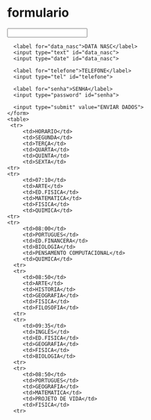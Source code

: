 # formulario
<input type="text" id="endereco">

      <label for="data_nasc">DATA NASC</label>
      <input type="text" id="data_nasc">
      <input type="date" id="data_nasc">

      <label for="telefone">TELEFONE</label>
      <input type="tel" id="telefone">

      <label for="senha">SENHA</label>
      <input type="password" id="senha">

      <input type="submit" value="ENVIAR DADOS">
    </form>
    <table>
     <tr>
         <td>HORARIO</td>
         <td>SEGUNDA</td>
         <td>TERÇA</td>
         <td>QUARTA</td>
         <td>QUINTA</td>
         <td>SEXTA</td>
    <tr>
    <tr>
         <td>07:10</td>
         <td>ARTE</td>
         <td>ED.FISICA</td>
         <td>MATEMATICA</td>
         <td>FISICA</td>
         <td>QUIMICA</td>
    <tr>
    <tr>
         <td>08:00</td>
         <td>PORTUGUES</td>
         <td>ED.FINANCERA</td>
         <td>BIOLOGIA</td>
         <td>PENSAMENTO COMPUTACIONAL</td>
         <td>QUIMICA</td>
      <tr>
      <tr>
         <td>08:50</td>
         <td>ARTE</td>
         <td>HISTORIA</td>
         <td>GEOGRAFIA</td>
         <td>FISICA</td>
         <td>FILOSOFIA</td>
      <tr>
      <tr>
         <td>09:35</td>
         <td>INGLÊS</td>
         <td>ED.FISICA</td>
         <td>GEOGRAFIA</td>
         <td>FISICA</td>
         <td>BIOLOGIA</td>
      <tr>
      <tr>
         <td>08:50</td>
         <td>PORTUGUES</td>
         <td>GEOGRAFIA</td>
         <td>MATEMATICA</td>
         <td>PROJETO DE VIDA</td>
         <td>FISICA</td>
      <tr>
      
  <main>
      
  
